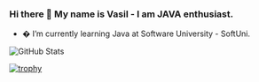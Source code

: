 ### Hi there 👋 My name is Vasil - I am JAVA enthusiast.




- � I’m currently learning Java at Software University - SoftUni.

![GitHub Stats](https://github-readme-stats.vercel.app/api?username=VasilKostadinov1&theme=turquoise)

[![trophy](https://github-profile-trophy.vercel.app/?username=VasilKostadinov1)](https://github.com/ryo-ma/github-profile-trophy)


